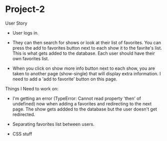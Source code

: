 # Project-2

User Story

- User logs in.

- They can then search for shows or look at their list of favorites. You can press the add to favorites button next to each show it to the favrite's list. This is what gets added to the database. Each user should have their own favorites list. 

- When you click on show more info button next to each show, you are taken to another page (show-single) that will display extra information. I need to add a 'add to favorite' button on this page.

Things I Need to work on:

- I'm getting an error (TypeError: Cannot read property 'then' of undefined) now when adding a favorites and redirecting to the next page. The show gets addded to the database but the user doesn't get redirected.

- Separating favorites list between users.


- CSS stuff
